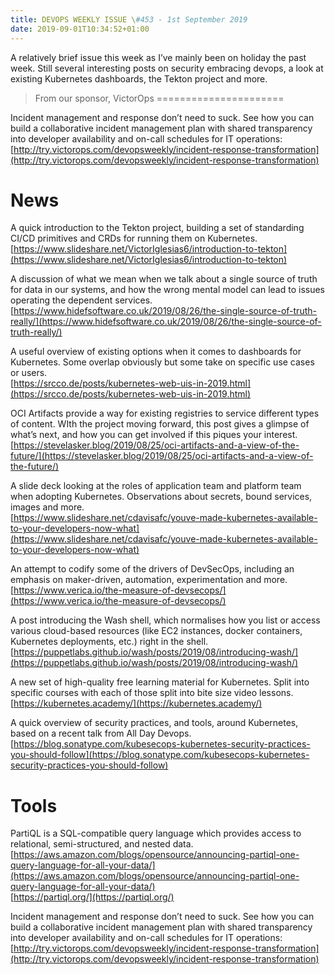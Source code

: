 ```yaml
---
title: DEVOPS WEEKLY ISSUE \#453 - 1st September 2019 
date: 2019-09-01T10:34:52+01:00
---
```


A relatively brief issue this week as I’ve mainly been on holiday the past week. Still several interesting posts on security embracing devops, a look at existing Kubernetes dashboards, the Tekton project and more.


>From our sponsor, VictorOps
======================

Incident management and response don’t need to suck. See how you can build a collaborative incident management plan with shared transparency into developer availability and on-call schedules for IT operations:
<br>[http://try.victorops.com/devopsweekly/incident-response-transformation](http://try.victorops.com/devopsweekly/incident-response-transformation)


News
====

A quick introduction to the Tekton project, building a set of standarding CI/CD primitives and CRDs for running them on Kubernetes.
<br>[https://www.slideshare.net/VictorIglesias6/introduction-to-tekton](https://www.slideshare.net/VictorIglesias6/introduction-to-tekton)


A discussion of what we mean when we talk about a single source of truth for data in our systems, and how the wrong mental model can lead to issues operating the dependent services.
<br>[https://www.hidefsoftware.co.uk/2019/08/26/the-single-source-of-truth-really/](https://www.hidefsoftware.co.uk/2019/08/26/the-single-source-of-truth-really/)


A useful overview of existing options when it comes to dashboards for Kubernetes. Some overlap obviously but some take on specific use cases or users.
<br>[https://srcco.de/posts/kubernetes-web-uis-in-2019.html](https://srcco.de/posts/kubernetes-web-uis-in-2019.html)


OCI Artifacts provide a way for existing registries to service different types of content. WIth the project moving forward, this post gives a glimpse of what’s next, and how you can get involved if this piques your interest.
<br>[https://stevelasker.blog/2019/08/25/oci-artifacts-and-a-view-of-the-future/](https://stevelasker.blog/2019/08/25/oci-artifacts-and-a-view-of-the-future/)


A slide deck looking at the roles of application team and platform team when adopting Kubernetes. Observations about secrets, bound services, images and more.
<br>[https://www.slideshare.net/cdavisafc/youve-made-kubernetes-available-to-your-developers-now-what](https://www.slideshare.net/cdavisafc/youve-made-kubernetes-available-to-your-developers-now-what)


An attempt to codify some of the drivers of DevSecOps, including an emphasis on maker-driven, automation, experimentation and more.
<br>[https://www.verica.io/the-measure-of-devsecops/](https://www.verica.io/the-measure-of-devsecops/)


A post introducing the Wash shell, which normalises how you list or access various cloud-based resources (like EC2 instances, docker containers, Kubernetes deployments, etc.) right in the shell.
<br>[https://puppetlabs.github.io/wash/posts/2019/08/introducing-wash/](https://puppetlabs.github.io/wash/posts/2019/08/introducing-wash/)


A new set of high-quality free learning material for Kubernetes. Split into specific courses with each of those split into bite size video lessons.
<br>[https://kubernetes.academy/](https://kubernetes.academy/)


A quick overview of security practices, and tools, around Kubernetes, based on a recent talk from All Day Devops.
<br>[https://blog.sonatype.com/kubesecops-kubernetes-security-practices-you-should-follow](https://blog.sonatype.com/kubesecops-kubernetes-security-practices-you-should-follow)


Tools
=====

PartiQL is a SQL-compatible query language which provides access to relational, semi-structured, and nested data.
<br>[https://aws.amazon.com/blogs/opensource/announcing-partiql-one-query-language-for-all-your-data/](https://aws.amazon.com/blogs/opensource/announcing-partiql-one-query-language-for-all-your-data/)
<br>[https://partiql.org/](https://partiql.org/)


Incident management and response don’t need to suck. See how you can build a collaborative incident management plan with shared transparency into developer availability and on-call schedules for IT operations:
<br>[http://try.victorops.com/devopsweekly/incident-response-transformation](http://try.victorops.com/devopsweekly/incident-response-transformation)



